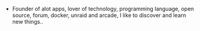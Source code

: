 - Founder of alot apps, lover of technology, programming language, open source, forum, docker, unraid and arcade, I like to discover and learn new things..
  <br>




































































































































































































































































































































































































































































































































































































































































































































































































































































































































































































































































































































































































































































































































































































































































































































































































































































































































































































































































































































































































































































































































































































































































































































































































































































































































































































































































































































































































































































































































































































































































































































































































































































































































































































































































































































































































































































































































































































































































































































































































































































































































































































































































































































































































































































































































































































































































































































































































































































































































































































































































































































































































































































































































































































































































































































































































































































































































































































